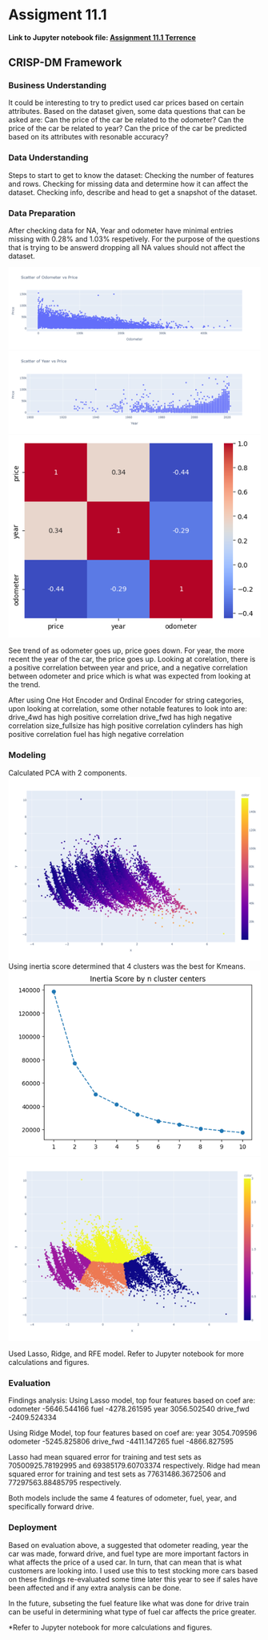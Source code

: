 # Assigment 11.1

#### Link to Jupyter notebook file: [Assignment 11.1 Terrence](assignment_Terrence_11_1.ipynb)

## CRISP-DM Framework

### Business Understanding

It could be interesting to try to predict used car prices based on certain attributes. Based on the dataset given, some data questions that can be asked are: Can the price of the car be related to the odometer? Can the price of the car be related to year? Can the price of the car be predicted based on its attributes with resonable accuracy?

### Data Understanding

Steps to start to get to know the dataset: Checking the number of features and rows. Checking for missing data and determine how it can affect the dataset. Checking info, describe and head to get a snapshot of the dataset.

### Data Preparation

After checking data for NA, Year and odometer have minimal entries missing with 0.28% and 1.03% respetively. For the purpose of the questions that is trying to be answerd dropping all NA values should not affect the dataset.

![image 1](images/odometer_vs_price.png "odometer_vs_price")
![image 2](images/year_vs_price.png "year vs price")
![image 3](images/heatmap.PNG "heatmap")

See trend of as odometer goes up, price goes down. For year, the more recent the year of the car, the price goes up. Looking at corelation, there is a positive correlation between year and price, and a negative correlation between odometer and price which is what was expected from looking at the trend.

After using One Hot Encoder and Ordinal Encoder for string categories, upon looking at correlation, some other notable features to look into are:
drive_4wd has high positive correlation
drive_fwd has high negative correlation
size_fullsize has high positive correlation
cylinders has high positive correlation
fuel has high negative correlation

### Modeling

Calculated PCA with 2 components.
![image 4](images/pca.png "pca")
Using inertia score determined that 4 clusters was the best for Kmeans.
![image 5](images/kmeans.PNG "kmeans")
![image 6](images/kmeans_scatter.png "kmeans scatter")


Used Lasso, Ridge, and RFE model. Refer to Jupyter notebook for more calculations and figures.

### Evaluation

Findings analysis:
Using Lasso model, top four features based on coef are:
odometer	-5646.544166
fuel	-4278.261595
year	3056.502540
drive_fwd	-2409.524334

Using Ridge Model, top four features based on coef are:
year	3054.709596
odometer	-5245.825806
drive_fwd	-4411.147265
fuel	-4866.827595

Lasso had mean squared error for training and test sets as 70500925.78192995 and 69385179.60703374 respectively.
Ridge had mean squared error for training and test sets as 77631486.3672506 and 77297563.88485795 respectively.

Both models include the same 4 features of odometer, fuel, year, and specifically forward drive.

### Deployment

Based on evaluation above, a suggested that odometer reading, year the car was made, forward drive, and fuel type are more important factors in what
affects the price of a used car. In turn, that can mean that is what customers are looking into. I used use this to test stocking more cars based on
these findings re-evaluated some time later this year to see if sales have been affected and if any extra analysis can be done.

In the future, subseting the fuel feature like what was done for drive train can be useful in determining what type of fuel car affects the price greater.

*Refer to Jupyter notebook for more calculations and figures.
